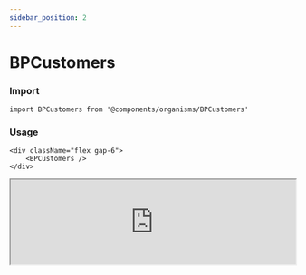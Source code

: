 ```yaml
---
sidebar_position: 2
---
```


#  BPCustomers

### Import

```tsx
import BPCustomers from '@components/organisms/BPCustomers'
```

### Usage 

```tsx
<div className="flex gap-6">
    <BPCustomers />
</div>
```

<iframe width="100%" heigh="200px" src="https://ui-kit.blue-panda.dev/iframe.html?args=&id=organisms-bpcustomers--basic&viewMode=story" />




Check more colors, statuses and styles at: 
<img src={'/img/sb.png'} style={{width: '15px'}} />

https://ui-kit.blue-panda.dev/?path=/story/organisms-bpcustomers--basic